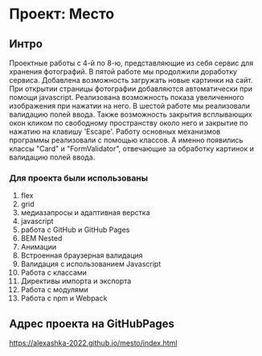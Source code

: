 # Проект: Место

## Интро
Проектные работы с 4-й по 8-ю, представляющие из себя 
сервис для хранения фотографий.
В пятой работе мы продолжили доработку сервиса. Добавлена 
возможность загружать новые картинки на сайт. При открытии 
страницы фотографии добавляются автоматически при помощи 
javascript. Реализована возможность показа увеличенного 
изображения при нажатии на него.
В шестой работе мы реализовали валидацию полей ввода.
Также возможность закрытия всплывающих окон кликом по
свободному пространству около него и закрытие по нажатию
на клавишу 'Escape'.
Работу основных механизмов программы реализовали с помощью классов.
А именно появились классы "Card" и "FormValidator", отвечающие за обработку 
картинок и валидацию полей ввода.
### Для проекта были использованы 
1. flex
2. grid
3. медиазапросы и адаптивная верстка
4. javascript
5. работа с GitHub и GitHub Pages
6. BEM Nested
7. Анимации
8. Встроенная браузерная валидация
9. Валидация с использованием Javascript
10. Работа с классами
11. Директивы импорта и экспорта
12. Работа с модулями
13. Работа с npm и Webpack 

## Адрес проекта на GitHubPages
https://alexashka-2022.github.io/mesto/index.html